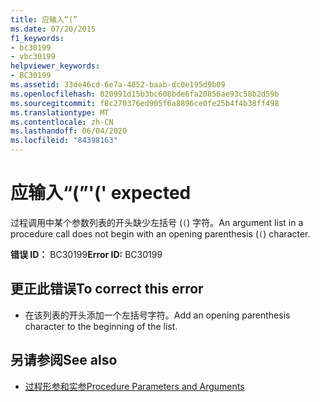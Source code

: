 ```yaml
---
title: 应输入“(”
ms.date: 07/20/2015
f1_keywords:
- bc30199
- vbc30199
helpviewer_keywords:
- BC30199
ms.assetid: 33de46cd-6e7a-4852-baab-dc0e195d9b09
ms.openlocfilehash: 820991d15b3bc608bde6fa20856ae93c58b2d59b
ms.sourcegitcommit: f8c270376ed905f6a8896ce0fe25b4f4b38ff498
ms.translationtype: MT
ms.contentlocale: zh-CN
ms.lasthandoff: 06/04/2020
ms.locfileid: "84398163"
---
```

# <a name="-expected"></a><span data-ttu-id="755bb-102">应输入“(”</span><span class="sxs-lookup"><span data-stu-id="755bb-102">'(' expected</span></span>
<span data-ttu-id="755bb-103">过程调用中某个参数列表的开头缺少左括号 (`(`) 字符。</span><span class="sxs-lookup"><span data-stu-id="755bb-103">An argument list in a procedure call does not begin with an opening parenthesis (`(`) character.</span></span>  
  
 <span data-ttu-id="755bb-104">**错误 ID：** BC30199</span><span class="sxs-lookup"><span data-stu-id="755bb-104">**Error ID:** BC30199</span></span>  
  
## <a name="to-correct-this-error"></a><span data-ttu-id="755bb-105">更正此错误</span><span class="sxs-lookup"><span data-stu-id="755bb-105">To correct this error</span></span>  
  
- <span data-ttu-id="755bb-106">在该列表的开头添加一个左括号字符。</span><span class="sxs-lookup"><span data-stu-id="755bb-106">Add an opening parenthesis character to the beginning of the list.</span></span>  
  
## <a name="see-also"></a><span data-ttu-id="755bb-107">另请参阅</span><span class="sxs-lookup"><span data-stu-id="755bb-107">See also</span></span>

- [<span data-ttu-id="755bb-108">过程形参和实参</span><span class="sxs-lookup"><span data-stu-id="755bb-108">Procedure Parameters and Arguments</span></span>](../programming-guide/language-features/procedures/procedure-parameters-and-arguments.md)
